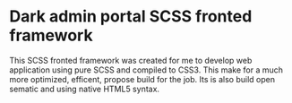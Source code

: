 # Dark admin portal SCSS fronted framework

This SCSS fronted framework was created for me to develop web application using pure SCSS and compiled to CSS3. This make for a much more optimized, efficent, propose build for the job. Its is also build open sematic and using native HTML5 syntax.
